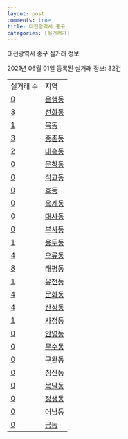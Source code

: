 ```yaml
---
layout: post
comments: true
title: 대전광역시 중구
categories: [실거래가]
---
```


대전광역시 중구 실거래 정보

2021년 06월 01일 등록된 실거래 정보: 32건


<table>
  <tr>
    <td>실거래 수</td>
    <td>지역</td>
  </tr>

  
  <tr>
    <td><a href="3014010100.html">0</a></td>
    <td><a href="3014010100.html">은행동</a></td>
  </tr>
    

  <tr>
    <td><a href="3014010200.html">3</a></td>
    <td><a href="3014010200.html">선화동</a></td>
  </tr>
    

  <tr>
    <td><a href="3014010300.html">1</a></td>
    <td><a href="3014010300.html">목동</a></td>
  </tr>
    

  <tr>
    <td><a href="3014010400.html">3</a></td>
    <td><a href="3014010400.html">중촌동</a></td>
  </tr>
    

  <tr>
    <td><a href="3014010500.html">2</a></td>
    <td><a href="3014010500.html">대흥동</a></td>
  </tr>
    

  <tr>
    <td><a href="3014010600.html">0</a></td>
    <td><a href="3014010600.html">문창동</a></td>
  </tr>
    

  <tr>
    <td><a href="3014010700.html">0</a></td>
    <td><a href="3014010700.html">석교동</a></td>
  </tr>
    

  <tr>
    <td><a href="3014010800.html">0</a></td>
    <td><a href="3014010800.html">호동</a></td>
  </tr>
    

  <tr>
    <td><a href="3014010900.html">0</a></td>
    <td><a href="3014010900.html">옥계동</a></td>
  </tr>
    

  <tr>
    <td><a href="3014011000.html">0</a></td>
    <td><a href="3014011000.html">대사동</a></td>
  </tr>
    

  <tr>
    <td><a href="3014011100.html">0</a></td>
    <td><a href="3014011100.html">부사동</a></td>
  </tr>
    

  <tr>
    <td><a href="3014011200.html">1</a></td>
    <td><a href="3014011200.html">용두동</a></td>
  </tr>
    

  <tr>
    <td><a href="3014011300.html">4</a></td>
    <td><a href="3014011300.html">오류동</a></td>
  </tr>
    

  <tr>
    <td><a href="3014011400.html">8</a></td>
    <td><a href="3014011400.html">태평동</a></td>
  </tr>
    

  <tr>
    <td><a href="3014011500.html">1</a></td>
    <td><a href="3014011500.html">유천동</a></td>
  </tr>
    

  <tr>
    <td><a href="3014011600.html">4</a></td>
    <td><a href="3014011600.html">문화동</a></td>
  </tr>
    

  <tr>
    <td><a href="3014011700.html">4</a></td>
    <td><a href="3014011700.html">산성동</a></td>
  </tr>
    

  <tr>
    <td><a href="3014011800.html">1</a></td>
    <td><a href="3014011800.html">사정동</a></td>
  </tr>
    

  <tr>
    <td><a href="3014011900.html">0</a></td>
    <td><a href="3014011900.html">안영동</a></td>
  </tr>
    

  <tr>
    <td><a href="3014012000.html">0</a></td>
    <td><a href="3014012000.html">무수동</a></td>
  </tr>
    

  <tr>
    <td><a href="3014012100.html">0</a></td>
    <td><a href="3014012100.html">구완동</a></td>
  </tr>
    

  <tr>
    <td><a href="3014012200.html">0</a></td>
    <td><a href="3014012200.html">침산동</a></td>
  </tr>
    

  <tr>
    <td><a href="3014012300.html">0</a></td>
    <td><a href="3014012300.html">목달동</a></td>
  </tr>
    

  <tr>
    <td><a href="3014012400.html">0</a></td>
    <td><a href="3014012400.html">정생동</a></td>
  </tr>
    

  <tr>
    <td><a href="3014012500.html">0</a></td>
    <td><a href="3014012500.html">어남동</a></td>
  </tr>
    

  <tr>
    <td><a href="3014012600.html">0</a></td>
    <td><a href="3014012600.html">금동</a></td>
  </tr>
    


</table>
    